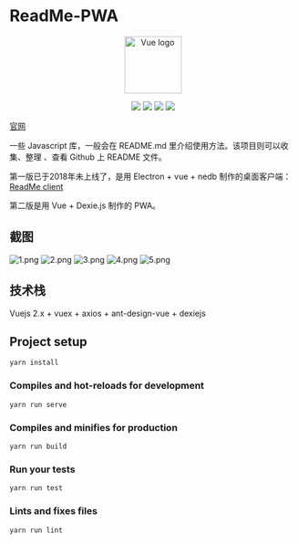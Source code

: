 # ReadMe-PWA

<p align="center"><a href="https://vuejs.org" target="_blank" rel="noopener noreferrer"><img width="100" src="https://i.loli.net/2019/03/29/5c9db30e215eb.png" alt="Vue logo"></a></p>

<p align="center">
<img src="https://img.shields.io/github/issues/Hunlongyu/ReadMe.svg">
<img src="https://img.shields.io/github/forks/Hunlongyu/ReadMe.svg">
<img src="https://img.shields.io/github/stars/Hunlongyu/ReadMe.svg">
<img src="https://img.shields.io/github/license/Hunlongyu/ReadMe.svg">
</p>

[官网](https://hunlongyu.github.io/ReadMe/)

一些 Javascript 库，一般会在 README.md 里介绍使用方法。该项目则可以收集、整理 、查看 Github 上 README 文件。

第一版已于2018年未上线了，是用 Electron + vue + nedb 制作的桌面客户端：[ReadMe client](https://github.com/Hunlongyu/ReadMe/tree/v0.1.x)

第二版是用 Vue + Dexie.js 制作的 PWA。


## 截图

![1.png](https://i.loli.net/2019/03/29/5c9da533664b2.png)
![2.png](https://i.loli.net/2019/03/29/5c9da533914eb.png)
![3.png](https://i.loli.net/2019/03/29/5c9da53389e85.png)
![4.png](https://i.loli.net/2019/03/29/5c9da5338fd06.png)
![5.png](https://i.loli.net/2019/03/29/5c9da53386d49.png)

## 技术栈

Vuejs 2.x + vuex + axios + ant-design-vue + dexiejs

## Project setup
```
yarn install
```

### Compiles and hot-reloads for development
```
yarn run serve
```

### Compiles and minifies for production
```
yarn run build
```

### Run your tests
```
yarn run test
```

### Lints and fixes files
```
yarn run lint
```
